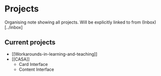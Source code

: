 # Projects

Organising note showing all projects.  Will be explicitly linked to from (Inbox)[../inbox]

## Current projects

- [[Workarounds-in-learning-and-teaching]]
- [[CASA]]
  - Card Interface
  - Content Interface